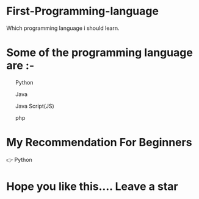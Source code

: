 # First-Programming-language
Which programming language i should learn. 

# Some of the programming language are :-
<ol>Python</ol>
<ol>Java</ol>
<ol>Java Script(JS)</ol>
<ol>php</ol>

# My Recommendation For Beginners
  👉 Python

# Hope you like this.... Leave a star
